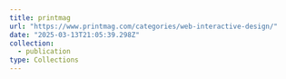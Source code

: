 ```yaml
---
title: printmag
url: "https://www.printmag.com/categories/web-interactive-design/"
date: "2025-03-13T21:05:39.298Z"
collection:
  - publication
type: Collections
---
```


